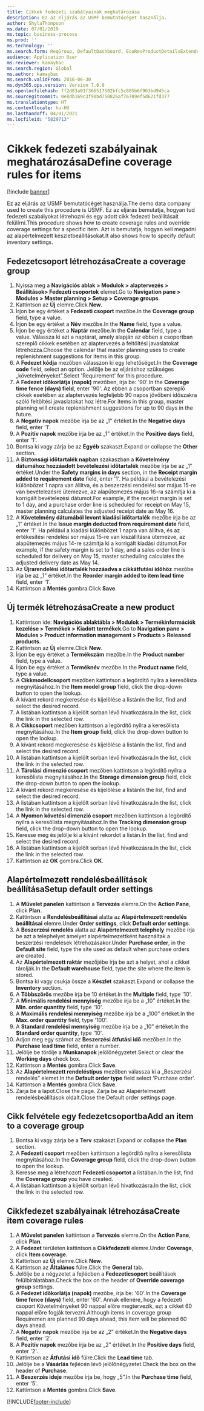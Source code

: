 ```yaml
---
title: Cikkek fedezeti szabályainak meghatározása
description: Ez az eljárás az USMF bemutatócéget használja.
author: ShylaThompson
ms.date: 07/01/2019
ms.topic: business-process
ms.prod: ''
ms.technology: ''
ms.search.form: ReqGroup, DefaultDashboard, EcoResProductDetailsExtended, EcoResProductCreate, InventItemOrderSetup, ReqItemTable
audience: Application User
ms.reviewer: kamaybac
ms.search.region: Global
ms.author: kamaybac
ms.search.validFrom: 2016-06-30
ms.dyn365.ops.version: Version 7.0.0
ms.openlocfilehash: ff2d83a01f366517502bfc5c885b6f963bd945ca
ms.sourcegitcommit: 0e8db169c3f90bd750826af76709ef5d621fd377
ms.translationtype: HT
ms.contentlocale: hu-HU
ms.lasthandoff: 04/01/2021
ms.locfileid: "5829713"
---
```

# <a name="define-coverage-rules-for-items"></a><span data-ttu-id="45f12-103">Cikkek fedezeti szabályainak meghatározása</span><span class="sxs-lookup"><span data-stu-id="45f12-103">Define coverage rules for items</span></span>

[!include [banner](../../includes/banner.md)]

<span data-ttu-id="45f12-104">Ez az eljárás az USMF bemutatócéget használja.</span><span class="sxs-lookup"><span data-stu-id="45f12-104">The demo data company used to create this procedure is USMF.</span></span> <span data-ttu-id="45f12-105">Ez az eljárás bemutatja, hogyan tud fedezeti szabályokat létrehozni és egy adott cikk fedezeti beállításait felülírni.</span><span class="sxs-lookup"><span data-stu-id="45f12-105">This procedure shows how to create coverage rules and override coverage settings for a specific item.</span></span> <span data-ttu-id="45f12-106">Azt is bemutatja, hogyan kell megadni az alapértelmezett készletbeállításokat.</span><span class="sxs-lookup"><span data-stu-id="45f12-106">It also shows how to specify default inventory settings.</span></span>


## <a name="create-a-coverage-group"></a><span data-ttu-id="45f12-107">Fedezetcsoport létrehozása</span><span class="sxs-lookup"><span data-stu-id="45f12-107">Create a coverage group</span></span>
1. <span data-ttu-id="45f12-108">Nyissa meg a **Navigációs ablak > Modulok > alaptervezés > Beállítások> Fedezeti csoportok** elemet.</span><span class="sxs-lookup"><span data-stu-id="45f12-108">Go to **Navigation pane > Modules > Master planning > Setup > Coverage groups**.</span></span>
2. <span data-ttu-id="45f12-109">Kattintson az **Új** elemre.</span><span class="sxs-lookup"><span data-stu-id="45f12-109">Click **New**.</span></span>
3. <span data-ttu-id="45f12-110">Írjon be egy értéket a **Fedezeti csoport** mezőbe.</span><span class="sxs-lookup"><span data-stu-id="45f12-110">In the **Coverage group** field, type a value.</span></span>
4. <span data-ttu-id="45f12-111">Írjon be egy értéket a **Név** mezőbe.</span><span class="sxs-lookup"><span data-stu-id="45f12-111">In the **Name** field, type a value.</span></span>
5. <span data-ttu-id="45f12-112">Írjon be egy értéket a **Naptár** mezőbe.</span><span class="sxs-lookup"><span data-stu-id="45f12-112">In the **Calendar** field, type a value.</span></span> <span data-ttu-id="45f12-113">Válassza ki azt a naptárat, amely alapján az ebben a csoportban szereplő cikkek esetében az alaptervezés a feltöltési javaslatokat létrehozza.</span><span class="sxs-lookup"><span data-stu-id="45f12-113">Choose the calendar that master planning uses to create replenishment suggestions for items in this group.</span></span>  
6. <span data-ttu-id="45f12-114">A **Fedezet kódja** mezőben válasszon ki egy lehetőséget.</span><span class="sxs-lookup"><span data-stu-id="45f12-114">In the **Coverage code** field, select an option.</span></span> <span data-ttu-id="45f12-115">Jelölje be az eljáráshoz szükséges „követelményeket”.</span><span class="sxs-lookup"><span data-stu-id="45f12-115">Select 'Requirement' for this procedure.</span></span>  
7. <span data-ttu-id="45f12-116">A **Fedezet időkorlátja (napok)** mezőben, írja be: '90'.</span><span class="sxs-lookup"><span data-stu-id="45f12-116">In the **Coverage time fence (days) field**, enter '90'.</span></span> <span data-ttu-id="45f12-117">Az ebben a csoportban szereplő cikkek esetében az alaptervezés legfeljebb 90 napos jövőbeni időszakra szóló feltöltési javaslatokat hoz létre.</span><span class="sxs-lookup"><span data-stu-id="45f12-117">For items in this group, master planning will create replenishment suggestions for up to 90 days in the future.</span></span>  
8. <span data-ttu-id="45f12-118">A **Negatív napok** mezőbe írja be az „1” értéket.</span><span class="sxs-lookup"><span data-stu-id="45f12-118">In the **Negative days** field, enter '1'.</span></span>
9. <span data-ttu-id="45f12-119">A **Pozitív napok** mezőbe írja be az „1” értéket.</span><span class="sxs-lookup"><span data-stu-id="45f12-119">In the **Positive days** field, enter '1'.</span></span>
10. <span data-ttu-id="45f12-120">Bontsa ki vagy zárja be az **Egyéb** szakaszt.</span><span class="sxs-lookup"><span data-stu-id="45f12-120">Expand or collapse the **Other** section.</span></span>
11. <span data-ttu-id="45f12-121">A **Biztonsági időtartalék napban** szakaszban a **Követelmény dátumához hozzáadott bevételezési időtartalék** mezőbe írja be az „1” értéket.</span><span class="sxs-lookup"><span data-stu-id="45f12-121">Under the **Safety margins in days** section, in the **Receipt margin added to requirement date** field, enter '1'.</span></span> <span data-ttu-id="45f12-122">Ha például a bevételezési különbözet 1 napra van állítva, és a beszerzési rendelési sor május 15-re van bevételezésre ütemezve, az alapütemezés május 16-ra számítja ki a korrigált bevételezési dátumot.</span><span class="sxs-lookup"><span data-stu-id="45f12-122">For example, if the receipt margin is set to 1 day, and a purchase order line is scheduled for receipt on May 15, master planning calculates the adjusted receipt date as May 16.</span></span>  
12. <span data-ttu-id="45f12-123">A **Követelmény dátumából levont kiadási időtartalék** mezőbe írja be az „1” értéket.</span><span class="sxs-lookup"><span data-stu-id="45f12-123">In the **Issue margin deducted from requirement date** field, enter '1'.</span></span> <span data-ttu-id="45f12-124">Ha például a kiadási különbözet 1 napra van állítva, és az értékesítési rendelési sor május 15-re van kiszállításra ütemezve, az alapütemezés május 14-re számítja ki a korrigált kiadási dátumot.</span><span class="sxs-lookup"><span data-stu-id="45f12-124">For example, if the safety margin is set to 1 day, and a sales order line is scheduled for delivery on May 15, master scheduling calculates the adjusted delivery date as May 14.</span></span>  
13. <span data-ttu-id="45f12-125">Az **Újrarendelési időtartalék hozzáadva a cikkátfutási időhöz** mezőbe írja be az „1” értéket.</span><span class="sxs-lookup"><span data-stu-id="45f12-125">In the **Reorder margin added to item lead time** field, enter '1'.</span></span>
14. <span data-ttu-id="45f12-126">Kattintson a **Mentés** gombra.</span><span class="sxs-lookup"><span data-stu-id="45f12-126">Click **Save**.</span></span>

## <a name="create-a-new-product"></a><span data-ttu-id="45f12-127">Új termék létrehozása</span><span class="sxs-lookup"><span data-stu-id="45f12-127">Create a new product</span></span>
1. <span data-ttu-id="45f12-128">Kattintson ide: **Navigációs ablaktábla > Modulok > Termékinformációk kezelése > Termékek > Kiadott termékek**.</span><span class="sxs-lookup"><span data-stu-id="45f12-128">Go to **Navigation pane > Modules > Product information management > Products > Released products**.</span></span>
2. <span data-ttu-id="45f12-129">Kattintson az **Új** elemre.</span><span class="sxs-lookup"><span data-stu-id="45f12-129">Click **New**.</span></span>
3. <span data-ttu-id="45f12-130">Írjon be egy értéket a **Termékszám** mezőbe.</span><span class="sxs-lookup"><span data-stu-id="45f12-130">In the **Product number** field, type a value.</span></span>
4. <span data-ttu-id="45f12-131">Írjon be egy értéket a **Terméknév** mezőbe.</span><span class="sxs-lookup"><span data-stu-id="45f12-131">In the **Product name** field, type a value.</span></span>
5. <span data-ttu-id="45f12-132">A **Cikkmodellcsoport** mezőben kattintson a legördítő nyílra a keresőlista megnyitásához.</span><span class="sxs-lookup"><span data-stu-id="45f12-132">In the **Item model group** field, click the drop-down button to open the lookup.</span></span>
6. <span data-ttu-id="45f12-133">A kívánt rekord megkeresése és kijelölése a listán</span><span class="sxs-lookup"><span data-stu-id="45f12-133">In the list, find and select the desired record.</span></span>
7. <span data-ttu-id="45f12-134">A listában kattintson a kijelölt sorban lévő hivatkozásra.</span><span class="sxs-lookup"><span data-stu-id="45f12-134">In the list, click the link in the selected row.</span></span>
8. <span data-ttu-id="45f12-135">A **Cikkcsoport** mezőben kattintson a legördítő nyílra a keresőlista megnyitásához.</span><span class="sxs-lookup"><span data-stu-id="45f12-135">In the **Item group** field, click the drop-down button to open the lookup.</span></span>
9. <span data-ttu-id="45f12-136">A kívánt rekord megkeresése és kijelölése a listán</span><span class="sxs-lookup"><span data-stu-id="45f12-136">In the list, find and select the desired record.</span></span>
10. <span data-ttu-id="45f12-137">A listában kattintson a kijelölt sorban lévő hivatkozásra.</span><span class="sxs-lookup"><span data-stu-id="45f12-137">In the list, click the link in the selected row.</span></span>
11. <span data-ttu-id="45f12-138">A **Tárolási dimenzió csoport** mezőben kattintson a legördítő nyílra a keresőlista megnyitásához.</span><span class="sxs-lookup"><span data-stu-id="45f12-138">In the **Storage dimension group** field, click the drop-down button to open the lookup.</span></span>
12. <span data-ttu-id="45f12-139">A kívánt rekord megkeresése és kijelölése a listán</span><span class="sxs-lookup"><span data-stu-id="45f12-139">In the list, find and select the desired record.</span></span>
13. <span data-ttu-id="45f12-140">A listában kattintson a kijelölt sorban lévő hivatkozásra.</span><span class="sxs-lookup"><span data-stu-id="45f12-140">In the list, click the link in the selected row.</span></span>
14. <span data-ttu-id="45f12-141">A **Nyomon követési dimenzió csoport** mezőben kattintson a legördítő nyílra a keresőlista megnyitásához.</span><span class="sxs-lookup"><span data-stu-id="45f12-141">In the **Tracking dimension group** field, click the drop-down button to open the lookup.</span></span>
15. <span data-ttu-id="45f12-142">Keresse meg és jelölje ki a kívánt rekordot a listán.</span><span class="sxs-lookup"><span data-stu-id="45f12-142">In the list, find and select the desired record.</span></span>
16. <span data-ttu-id="45f12-143">A listában kattintson a kijelölt sorban lévő hivatkozásra.</span><span class="sxs-lookup"><span data-stu-id="45f12-143">In the list, click the link in the selected row.</span></span>
17. <span data-ttu-id="45f12-144">Kattintson az **OK** gombra.</span><span class="sxs-lookup"><span data-stu-id="45f12-144">Click **OK**.</span></span>

## <a name="setup-default-order-settings"></a><span data-ttu-id="45f12-145">Alapértelmezett rendelésbeállítások beállítása</span><span class="sxs-lookup"><span data-stu-id="45f12-145">Setup default order settings</span></span>
1. <span data-ttu-id="45f12-146">A **Művelet panelen** kattintson a **Tervezés** elemre.</span><span class="sxs-lookup"><span data-stu-id="45f12-146">On the **Action Pane**, click **Plan**.</span></span>
2. <span data-ttu-id="45f12-147">Kattintson a **Rendelésbeállításai** alatta az **Alapértelmezett rendelés beállításai** elemre.</span><span class="sxs-lookup"><span data-stu-id="45f12-147">Under **Order settings**, click **Default order settings**.</span></span>
3. <span data-ttu-id="45f12-148">A **Beszerzési rendelés** alatta az **Alapértelmezett telephely** mezőbe írja be azt a telephelyet amelyet alapértelmezettként használtak a beszerzési rendelések létrehozásakor.</span><span class="sxs-lookup"><span data-stu-id="45f12-148">Under **Purchase order**, in the **Default site** field, type the site used as default when purchase orders are created.</span></span>
4. <span data-ttu-id="45f12-149">Az **Alapértelmezett raktár** mezőjébe írja be azt a helyet, ahol a cikket tárolják.</span><span class="sxs-lookup"><span data-stu-id="45f12-149">In the **Default warehouse** field, type the site where the item is stored.</span></span>
5. <span data-ttu-id="45f12-150">Bontsa ki vagy csukja össze a **Készlet** szakaszt.</span><span class="sxs-lookup"><span data-stu-id="45f12-150">Expand or collapse the **Inventory** section.</span></span>
6. <span data-ttu-id="45f12-151">A **Többszörös** mezőbe írja be 10 értéket.</span><span class="sxs-lookup"><span data-stu-id="45f12-151">In the **Multiple** field, type '10'.</span></span>
7. <span data-ttu-id="45f12-152">A **Minimális rendelési mennyiség** mezőbe írja be a „10” értéket.</span><span class="sxs-lookup"><span data-stu-id="45f12-152">In the **Min. order quantity** field, type '10'.</span></span>
8. <span data-ttu-id="45f12-153">A **Maximális rendelési mennyiség** mezőbe írja be a „100” értéket.</span><span class="sxs-lookup"><span data-stu-id="45f12-153">In the **Max. order quantity** field, type '100'.</span></span>
9. <span data-ttu-id="45f12-154">A **Standard rendelési mennyiség** mezőbe írja be a „10” értéket.</span><span class="sxs-lookup"><span data-stu-id="45f12-154">In the **Standard order quantity**, type '10'.</span></span>
10. <span data-ttu-id="45f12-155">Adjon meg egy számot az **Beszerzési átfutási idő** mezőben.</span><span class="sxs-lookup"><span data-stu-id="45f12-155">In the **Purchase lead time** field, enter a number.</span></span>
11. <span data-ttu-id="45f12-156">Jelölje be törölje a **Munkanapok** jelölőnégyzetet.</span><span class="sxs-lookup"><span data-stu-id="45f12-156">Select or clear the **Working days** check box.</span></span>
12. <span data-ttu-id="45f12-157">Kattintson a **Mentés** gombra.</span><span class="sxs-lookup"><span data-stu-id="45f12-157">Click **Save**.</span></span>
13. <span data-ttu-id="45f12-158">Az **Alapértelmezett rendeléstípus** mezőben válassza ki a „Beszerzési rendelés” elemet.</span><span class="sxs-lookup"><span data-stu-id="45f12-158">In the **Default order type** field select 'Purchase order'.</span></span>
14. <span data-ttu-id="45f12-159">Kattintson a **Mentés** gombra.</span><span class="sxs-lookup"><span data-stu-id="45f12-159">Click **Save**.</span></span>
15. <span data-ttu-id="45f12-160">Zárja be a lapot.</span><span class="sxs-lookup"><span data-stu-id="45f12-160">Close the page.</span></span> <span data-ttu-id="45f12-161">Zárja be az Alapértelmezett rendelésbeállítások oldalt.</span><span class="sxs-lookup"><span data-stu-id="45f12-161">Close the Default order settings page.</span></span>  

## <a name="add-an-item-to-a-coverage-group"></a><span data-ttu-id="45f12-162">Cikk felvétele egy fedezetcsoportba</span><span class="sxs-lookup"><span data-stu-id="45f12-162">Add an item to a coverage group</span></span>
1. <span data-ttu-id="45f12-163">Bontsa ki vagy zárja be a **Terv** szakaszt.</span><span class="sxs-lookup"><span data-stu-id="45f12-163">Expand or collapse the **Plan** section.</span></span>
2. <span data-ttu-id="45f12-164">A **Fedezeti csoport** mezőben kattintson a legördítő nyílra a keresőlista megnyitásához.</span><span class="sxs-lookup"><span data-stu-id="45f12-164">In the **Coverage group** field, click the drop-down button to open the lookup.</span></span>
3. <span data-ttu-id="45f12-165">Keresse meg a létrehozott **Fedezeti csoportot** a listában.</span><span class="sxs-lookup"><span data-stu-id="45f12-165">In the list, find the **Coverage group** you have created.</span></span>
4. <span data-ttu-id="45f12-166">A listában kattintson a kijelölt sorban lévő hivatkozásra.</span><span class="sxs-lookup"><span data-stu-id="45f12-166">In the list, click the link in the selected row.</span></span>

## <a name="create-item-coverage-rules"></a><span data-ttu-id="45f12-167">Cikkfedezet szabályainak létrehozása</span><span class="sxs-lookup"><span data-stu-id="45f12-167">Create item coverage rules</span></span>
1. <span data-ttu-id="45f12-168">A **Művelet panelen** kattintson a **Tervezés** elemre.</span><span class="sxs-lookup"><span data-stu-id="45f12-168">On the **Action Pane**, click **Plan**.</span></span>
2. <span data-ttu-id="45f12-169">A **Fedezet** területen kattintson a **Cikkfedezeti** elemre.</span><span class="sxs-lookup"><span data-stu-id="45f12-169">Under **Coverage**, click **Item coverage**.</span></span>
3. <span data-ttu-id="45f12-170">Kattintson az **Új** elemre.</span><span class="sxs-lookup"><span data-stu-id="45f12-170">Click **New**.</span></span>
4. <span data-ttu-id="45f12-171">Kattintson az **Általános** fülre.</span><span class="sxs-lookup"><span data-stu-id="45f12-171">Click the **General** tab.</span></span>
5. <span data-ttu-id="45f12-172">Jelölje be a négyzetet a fejlécben a **Fedezeticsoport** beállítások felülbírálatában.</span><span class="sxs-lookup"><span data-stu-id="45f12-172">Check the box on the header of **Override coverage group** settings.</span></span>
6. <span data-ttu-id="45f12-173">A **Fedezet időkorlátja (napok)** mezőbe, írja be: '60'.</span><span class="sxs-lookup"><span data-stu-id="45f12-173">In the **Coverage time fence (days)** field, enter '60'.</span></span> <span data-ttu-id="45f12-174">Annak ellenére, hogy a fedezeti csoport Követelményeket 90 nappal előre megtervezik, ezt a cikket 60 nappal előre fogják tervezni.</span><span class="sxs-lookup"><span data-stu-id="45f12-174">Although items in coverage group Requiremen are planned 90 days ahead, this item will be planned 60 days ahead.</span></span>  
7. <span data-ttu-id="45f12-175">A **Negatív napok** mezőbe írja be az „2” értéket.</span><span class="sxs-lookup"><span data-stu-id="45f12-175">In the **Negative days** field, enter '2'.</span></span>
8. <span data-ttu-id="45f12-176">A **Pozitív napok** mezőbe írja be az „2” értéket.</span><span class="sxs-lookup"><span data-stu-id="45f12-176">In the **Positive days** field, enter '2'.</span></span>
9. <span data-ttu-id="45f12-177">Kattintson az **Átfutási idő** fülre.</span><span class="sxs-lookup"><span data-stu-id="45f12-177">Click the **Lead time** tab.</span></span>
10. <span data-ttu-id="45f12-178">Jelölje be a **Vásárlás** fejlécén lévő jelölőnégyzetet.</span><span class="sxs-lookup"><span data-stu-id="45f12-178">Check the box on the header of **Purchase**.</span></span>
11. <span data-ttu-id="45f12-179">A **Beszerzés ideje** mezőbe írja be, hogy „5”.</span><span class="sxs-lookup"><span data-stu-id="45f12-179">In the **Purchase time** field, enter '5'.</span></span>
12. <span data-ttu-id="45f12-180">Kattintson a **Mentés** gombra.</span><span class="sxs-lookup"><span data-stu-id="45f12-180">Click **Save**.</span></span>



[!INCLUDE[footer-include](../../../includes/footer-banner.md)]
